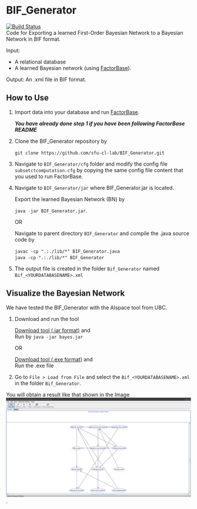 # BIF_Generator
[![Build Status](https://travis-ci.org/sfu-cl-lab/BIF_Generator.svg?branch=master)](https://travis-ci.org/sfu-cl-lab/BIF_Generator)       
Code for Exporting a learned First-Order Bayesian Network to a Bayesian Network in BIF format. 

Input: 

+ A relational database
+ A learned Bayesian network (using [FactorBase](https://github.com/sfu-cl-lab/FactorBase)).

Output: An .xml file in BIF format.

## How to Use 


1. Import data into your database and run [FactorBase](https://github.com/sfu-cl-lab/FactorBase). 

    ***You have already done step 1 if you have been following FactorBase README***

2. Clone the BIF_Generator repository by 

    `git clone https://github.com/sfu-cl-lab/BIF_Generator.git`
  
3. Navigate to `BIF_Generator/cfg` folder and 
    modify the config file `subsetctcomputation.cfg` by copying the same config file content that you used to run FactorBase.  

<!--2. Set up a configuration file as for running [FactorBase](https://github.com/sfu-cl-lab/FactorBase). If you use BIF_Generator after Factorbase, you can just keep the same configuration file.-->

4. Navigate to `BIF_Generator/jar` where BIF_Generator.jar is located. 
   
   Export the learned Bayesian Network (BN) by 
   
    `java -jar BIF_Generator.jar`.
   
   OR
   
   Navigate to parent directory `BIF_Generator` and compile the .java source code by 
   
    `javac -cp ".:./lib/*" BIF_Generator.java`  
    `java -cp ".:./lib/*" BIF_Generator`  
    
5. The output file is created in the folder `Bif_Generator` named `Bif_<YOURDATABASENAME>.xml`  

  
## Visualize the Bayesian Network  
We have tested the BIF_Generator with the AIspace tool from UBC.  
1. Download and run the tool

   [Download tool (.jar format)](http://www.aispace.org/bayes/version5.1.10/bayes.jar) and  
   Run by `java -jar bayes.jar`
  
    OR 
  
   [Download tool (.exe format)](http://www.aispace.org/bayes/version5.1.10/bayes.exe) and   
   Run the .exe file

2. Go to `File > Load from File` 
   and select the `Bif_<YOURDATABASENAME>.xml` in the folder `Bif_Generator`.

You will obtain a result like that shown in the Image ![BNinAIspace](/images/bnaispace.png).

  
<!---### Compile & Run (Alternative way to run BIF_Generator)    
+ Go into `cfg` folder and modify `subsetctcomputation.cfg` to make it identical to the config file you use to run FactorBase.    
+ `javac -cp ".:./lib/*" BIF_Generator.java`  
+ `java -cp ".:./lib/*" BIF_Generator`  -->
